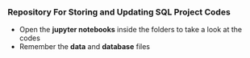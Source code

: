 ### Repository For Storing and Updating SQL Project Codes

- Open the **jupyter notebooks** inside the folders to take a look at the codes
- Remember the **data** and **database** files
